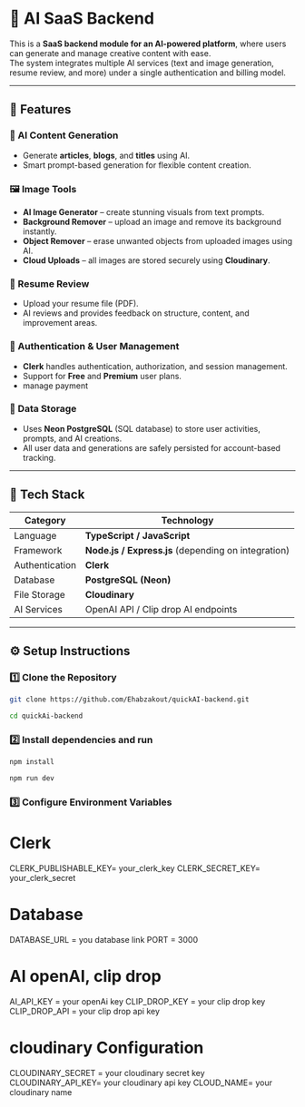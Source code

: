 # 🧠 AI SaaS Backend

This is a **SaaS backend module for an AI-powered platform**, where users can generate and manage creative content with ease.  
The system integrates multiple AI services (text and image generation, resume review, and more) under a single authentication and billing model.

---

## 🚀 Features

### 📝 AI Content Generation

- Generate **articles**, **blogs**, and **titles** using AI.
- Smart prompt-based generation for flexible content creation.

### 🖼️ Image Tools

- **AI Image Generator** – create stunning visuals from text prompts.
- **Background Remover** – upload an image and remove its background instantly.
- **Object Remover** – erase unwanted objects from uploaded images using AI.
- **Cloud Uploads** – all images are stored securely using **Cloudinary**.

### 📄 Resume Review

- Upload your resume file (PDF).
- AI reviews and provides feedback on structure, content, and improvement areas.

### 🔐 Authentication & User Management

- **Clerk** handles authentication, authorization, and session management.
- Support for **Free** and **Premium** user plans.
- manage payment

### 💾 Data Storage

- Uses **Neon PostgreSQL** (SQL database) to store user activities, prompts, and AI creations.
- All user data and generations are safely persisted for account-based tracking.

---

## 🧩 Tech Stack

| Category       | Technology                                          |
| -------------- | --------------------------------------------------- |
| Language       | **TypeScript / JavaScript**                         |
| Framework      | **Node.js / Express.js** (depending on integration) |
| Authentication | **Clerk**                                           |
| Database       | **PostgreSQL (Neon)**                               |
| File Storage   | **Cloudinary**                                      |
| AI Services    | OpenAI API / Clip drop AI endpoints                 |

---

## ⚙️ Setup Instructions

### 1️⃣ Clone the Repository

```bash
git clone https://github.com/Ehabzakout/quickAI-backend.git

cd quickAi-backend

```

### 2️⃣ Install dependencies and run

```bash
npm install

npm run dev

```

### 3️⃣ Configure Environment Variables

# Clerk

CLERK_PUBLISHABLE_KEY= your_clerk_key
CLERK_SECRET_KEY= your_clerk_secret

# Database

DATABASE_URL = you database link
PORT = 3000

# AI openAI, clip drop

AI_API_KEY = your openAi key
CLIP_DROP_KEY = your clip drop key
CLIP_DROP_API = your clip drop api key

# cloudinary Configuration

CLOUDINARY_SECRET = your cloudinary secret key
CLOUDINARY_API_KEY= your cloudinary api key
CLOUD_NAME= your cloudinary name
